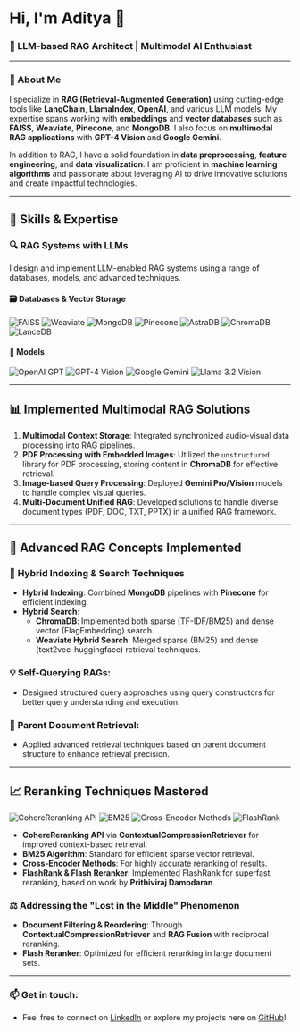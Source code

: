 # Hi, I'm Aditya 👋 

### 🚀 LLM-based RAG Architect | Multimodal AI Enthusiast

---

### 🧠 About Me

I specialize in **RAG (Retrieval-Augmented Generation)** using cutting-edge tools like **LangChain**, **LlamaIndex**, **OpenAI**, and various LLM models. My expertise spans working with **embeddings** and **vector databases** such as **FAISS**, **Weaviate**, **Pinecone**, and **MongoDB**. I also focus on **multimodal RAG applications** with **GPT-4 Vision** and **Google Gemini**.

In addition to RAG, I have a solid foundation in **data preprocessing**, **feature engineering**, and **data visualization**. I am proficient in **machine learning algorithms** and passionate about leveraging AI to drive innovative solutions and create impactful technologies.

---

## 🧠 Skills & Expertise

### 🔍 **RAG Systems with LLMs**

I design and implement LLM-enabled RAG systems using a range of databases, models, and advanced techniques.

#### 🗃 **Databases & Vector Storage**
<p align="left">
  <img src="https://img.shields.io/badge/FAISS-ffcc00?style=flat&logo=FAISS&logoColor=white" alt="FAISS" />
  <img src="https://img.shields.io/badge/Weaviate-00bcd4?style=flat&logo=Weaviate&logoColor=white" alt="Weaviate" />
  <img src="https://img.shields.io/badge/MongoDB-47A248?style=flat&logo=MongoDB&logoColor=white" alt="MongoDB" />
  <img src="https://img.shields.io/badge/Pinecone-026bbd?style=flat&logo=VectorSearch&logoColor=white" alt="Pinecone" />
  <img src="https://img.shields.io/badge/AstraDB-6600cc?style=flat&logo=DataStax&logoColor=white" alt="AstraDB" />
  <img src="https://img.shields.io/badge/ChromaDB-1a73e8?style=flat&logo=Chroma&logoColor=white" alt="ChromaDB" />
  <img src="https://img.shields.io/badge/LanceDB-000000?style=flat&logo=Databases&logoColor=white" alt="LanceDB" />
</p>

#### 🤖 **Models**
<p align="left">
  <img src="https://img.shields.io/badge/OpenAI_GPT-004A7C?style=flat&logo=OpenAI&logoColor=white" alt="OpenAI GPT" />
  <img src="https://img.shields.io/badge/GPT--4_Vision-4682B4?style=flat&logo=OpenAI&logoColor=white" alt="GPT-4 Vision" />
  <img src="https://img.shields.io/badge/Google_Gemini-4285F4?style=flat&logo=Google&logoColor=white" alt="Google Gemini" />
  <img src="https://img.shields.io/badge/Llama_3.2_Vision-FF6F00?style=flat&logo=Llama&logoColor=white" alt="Llama 3.2 Vision" />
</p>

---

## 📊 **Implemented Multimodal RAG Solutions**

1. **Multimodal Context Storage**: Integrated synchronized audio-visual data processing into RAG pipelines.
2. **PDF Processing with Embedded Images**: Utilized the `unstructured` library for PDF processing, storing content in **ChromaDB** for effective retrieval.
3. **Image-based Query Processing**: Deployed **Gemini Pro/Vision** models to handle complex visual queries.
4. **Multi-Document Unified RAG**: Developed solutions to handle diverse document types (PDF, DOC, TXT, PPTX) in a unified RAG framework.

---

## 🔬 **Advanced RAG Concepts Implemented**

### 🔗 **Hybrid Indexing & Search Techniques**

- **Hybrid Indexing**: Combined **MongoDB** pipelines with **Pinecone** for efficient indexing.
- **Hybrid Search**:
  - **ChromaDB**: Implemented both sparse (TF-IDF/BM25) and dense vector (FlagEmbedding) search.
  - **Weaviate Hybrid Search**: Merged sparse (BM25) and dense (text2vec-huggingface) retrieval techniques.

### 💡 **Self-Querying RAGs**:
- Designed structured query approaches using query constructors for better query understanding and execution.

### 📝 **Parent Document Retrieval**:
- Applied advanced retrieval techniques based on parent document structure to enhance retrieval precision.

---

## 📈 **Reranking Techniques Mastered**
<p align="left">
  <img src="https://img.shields.io/badge/CohereReranking_API-ff4500?style=flat&logo=Cohere&logoColor=white" alt="CohereReranking API" />
  <img src="https://img.shields.io/badge/BM25_Algorithm-228B22?style=flat&logo=Algorithm&logoColor=white" alt="BM25" />
  <img src="https://img.shields.io/badge/Cross--Encoder_Models-00CED1?style=flat&logo=Model&logoColor=white" alt="Cross-Encoder Methods" />
  <img src="https://img.shields.io/badge/Flash_Rank-8A2BE2?style=flat&logo=FlashRank&logoColor=white" alt="FlashRank" />
</p>

- **CohereReranking API** via **ContextualCompressionRetriever** for improved context-based retrieval.
- **BM25 Algorithm**: Standard for efficient sparse vector retrieval.
- **Cross-Encoder Methods**: For highly accurate reranking of results.
- **FlashRank & Flash Reranker**: Implemented FlashRank for superfast reranking, based on work by **Prithiviraj Damodaran**.

### ⚖️ **Addressing the "Lost in the Middle" Phenomenon**
- **Document Filtering & Reordering**: Through **ContextualCompressionRetriever** and **RAG Fusion** with reciprocal reranking.
- **Flash Reranker**: Optimized for efficient reranking in large document sets.

---

### 📫 Get in touch:
- Feel free to connect on [LinkedIn](www.linkedin.com/in/adityasagarr) or explore my projects here on [GitHub](https://github.com/)!
